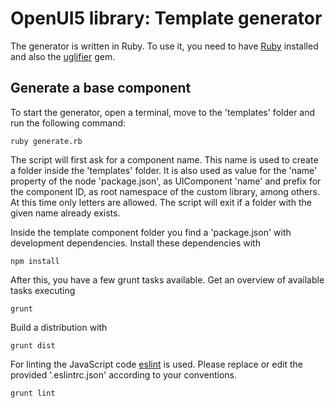 # OpenUI5 library: Template generator

The generator is written in Ruby. To use it, you need to have [Ruby](https://www.ruby-lang.org/) installed and also the [uglifier](https://github.com/lautis/uglifier) gem.

## Generate a base component

To start the generator, open a terminal, move to the 'templates' folder and run the following command:

    ruby generate.rb
    
The script will first ask for a component name. This name is used to create a folder inside the 'templates' folder. It is also used as value for the 'name' property of the node 'package.json', as UIComponent 'name' and prefix for the component ID, as root namespace of the custom library, among others. At this time only letters are allowed. The script will exit if a folder with the given name already exists.

Inside the template component folder you find a 'package.json' with development dependencies. Install these dependencies with

    npm install
    
After this, you have a few grunt tasks available. Get an overview of available tasks executing

    grunt

Build a distribution with

    grunt dist

For linting the JavaScript code [eslint](https://eslint.org/) is used. Please replace or edit the provided '.eslintrc.json' according to your conventions.

    grunt lint
